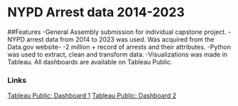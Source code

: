 # NYPD Arrest data 2014-2023
##Features
-General Assembly submission for individual capstone project.
-NYPD arrest data from 2014 to 2023 was used. Was acquired from the Data.gov website-
-2 million + record of arrests and their attributes.
-Python was used to extract, clean and transform data.
-Visualizations was made in Tableau. All dashboards are available on Tableau Public.

### Links
[Tableau Public: Dashboard 1](https://public.tableau.com/app/profile/rachalle.ann.olila/viz/NYPDCrimeAnalysis_17166542152180/Dashboard1)
[Tableau Public: Dashboard 2](https://public.tableau.com/app/profile/rachalle.ann.olila/viz/NYPDCrimeAnalysisprecinct/Dashboard2)

